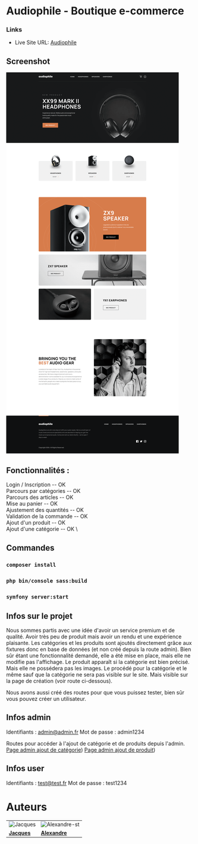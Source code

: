 # Audiophile - Boutique e-commerce

### Links

- Live Site URL: [Audiophile](https://audiophile.bwat.live)

## Screenshot

![](./assets/audiophile.png)

## Fonctionnalités :

Login / Inscription -- OK \
Parcours par catégories -- OK \
Parcours des articles -- OK \
Mise au panier -- OK \
Ajustement des quantités -- OK \
Validation de la commande -- OK \
Ajout d'un produit -- OK \
Ajout d'une catégorie -- OK \

## Commandes

### `composer install` 
### `php bin/console sass:build`
### `symfony server:start`


## Infos sur le projet
Nous sommes partis avec une idée d'avoir un service premium et de qualité. Avoir très peu de produit mais avoir un rendu et une expérience plaisante. 
Les catégories et les produits sont ajoutés directement grâce aux fixtures donc en base de données (et non créé depuis la route admin). 
Bien sûr étant une fonctionnalité demandé, elle a été mise en place, mais elle ne modifie pas l'affichage.
Le produit apparaît si la catégorie est bien précisé. Mais elle ne possédera pas les images. 
Le procédé pour la catégorie et le même sauf que la catégorie ne sera pas visible sur le site. Mais visible sur la page de création (voir route ci-dessous).

Nous avons aussi créé des routes pour que vous puissez tester, bien sûr vous pouvez créer un utilisateur. 

## Infos admin
Identifiants : admin@admin.fr
Mot de passe : admin1234

Routes pour accéder à l'ajout de catégorie et de produits depuis l'admin.
[Page admin ajout de catégorie](https://audiophile.bwat.live/admin/add/category))
[Page admin ajout de produit](https://audiophile.bwat.live/admin/add/product))

## Infos user
Identifiants : test@test.fr
Mot de passe : test1234

# Auteurs

|                                                                      |                                                                                |
| -------------------------------------------------------------------- | ------------------------------------------------------------------------------ |
| <img src="https://github.com/JacqueVerc.png" alt="Jacques" width="200"> | <img src="https://github.com/Alexandre-st.png" alt="Alexandre-st" width="200"> |
| [**Jacques**](https://github.com/JacqueVerc)                                | [**Alexandre**](https://github.com/Alexandre-st)                         |

